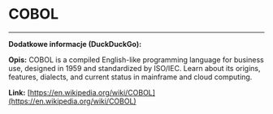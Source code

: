 # COBOL

---

**Dodatkowe informacje (DuckDuckGo):**

**Opis:** COBOL is a compiled English-like programming language for business use, designed in 1959 and standardized by ISO/IEC. Learn about its origins, features, dialects, and current status in mainframe and cloud computing.

**Link:** [https://en.wikipedia.org/wiki/COBOL](https://en.wikipedia.org/wiki/COBOL)

